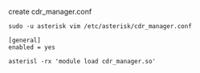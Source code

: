 
create cdr_manager.conf
```
sudo -u asterisk vim /etc/asterisk/cdr_manager.conf
```
```
[general]
enabled = yes
```
```
asterisl -rx 'module load cdr_manager.so'
```

